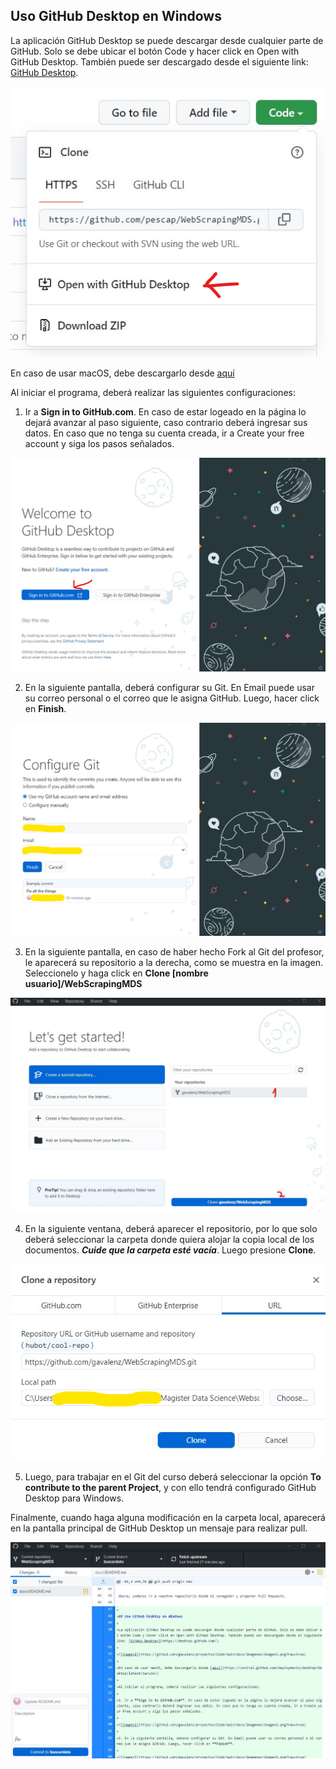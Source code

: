 ## Uso GitHub Desktop en Windows

La aplicación GitHub Desktop se puede descargar desde cualquier parte de GitHub. Solo se debe ubicar el botón Code y hacer click en Open with GitHub Desktop. También puede ser descargado desde el siguiente link: [GitHub Desktop](https://desktop.github.com/).

![imagen1](https://github.com/gavalenz/proyectos/blob/main/docs/imagenes/imagen1.png?raw=true)

En caso de usar macOS, debe descargarlo desde [aquí](https://central.github.com/deployments/desktop/desktop/latest/darwin/)

Al iniciar el programa, deberá realizar las siguientes configuraciones:

1. Ir a **Sign in to GitHub.com**. En caso de estar logeado en la página lo dejará avanzar al paso siguiente, caso contrario deberá ingresar sus datos. En caso que no tenga su cuenta creada, ir a Create your free account y siga los pasos señalados.

![imagen2](https://github.com/gavalenz/proyectos/blob/main/docs/imagenes/imagen2.png?raw=true)

2. En la siguiente pantalla, deberá configurar su Git. En Email puede usar su correo personal o el correo que le asigna GitHub. Luego, hacer click en **Finish**.

![imagen3](https://github.com/gavalenz/proyectos/blob/main/docs/imagenes/imagen3.png?raw=true)

3. En la siguiente pantalla, en caso de haber hecho Fork al Git del profesor, le aparecerá su repositorio a la derecha, como se muestra en la imagen. Seleccionelo y haga click en **Clone [nombre usuario]/WebScrapingMDS**

![imagen4](https://github.com/gavalenz/proyectos/blob/main/docs/imagenes/imagen4.png?raw=true)

4. En la siguiente ventana, deberá aparecer el repositorio, por lo que solo deberá seleccionar la carpeta donde quiera alojar la copia local de los documentos. ***Cuide que la carpeta esté vacía***. Luego presione **Clone**.

![imagen5](https://github.com/gavalenz/proyectos/blob/main/docs/imagenes/imagen5.png?raw=true)

5. Luego, para trabajar en el Git del curso deberá seleccionar la opción **To contribute to the parent Project**, y con ello tendrá configurado GitHub Desktop para Windows.


Finalmente, cuando haga alguna modificación en la carpeta local, aparecerá en la pantalla principal de GitHub Desktop un mensaje para realizar pull.

![imagen6](https://github.com/gavalenz/proyectos/blob/main/docs/imagenes/imagen6.png?raw=true)